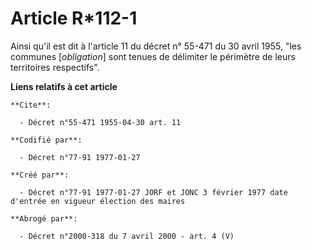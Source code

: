 # Article R*112-1

Ainsi qu'il est dit à l'article 11 du décret n° 55-471 du 30 avril 1955, "les communes [*obligation*] sont tenues de
délimiter le périmètre de leurs territoires respectifs".

**Liens relatifs à cet article**

	**Cite**:

	  - Décret n°55-471 1955-04-30 art. 11

	**Codifié par**:

	  - Décret n°77-91 1977-01-27

	**Créé par**:

	  - Décret n°77-91 1977-01-27 JORF et JONC 3 février 1977 date d'entrée en vigueur élection des maires

	**Abrogé par**:

	  - Décret n°2000-318 du 7 avril 2000 - art. 4 (V)
